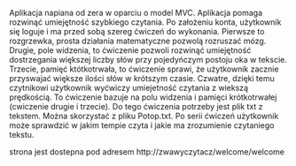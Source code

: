 Aplikacja napiana od zera w oparciu o model MVC.
Aplikacja pomaga rozwinąć umiejętność szybkiego czytania.
Po założeniu konta, użytkownik  się loguje i ma przed sobą szereg ćwiczeń do wykonania.
Pierwsze to rozgrzewka, prosta działania matematyczne pozwolą rozruszać mózg.
Drugie, pole widzenia, to ćwiczenie pozwoli rozwinąć umiejętność dostrzegania większej liczby słów przy pojedyńczym postoju oka w tekscie.
Trzecie, pamięć któtkotrwała, to ćwiczenie sprawi, że użytkownik zacznie przyswajać większe ilości słów w krótszym czasie.
Czwatre, dzięki temu czytnikowi użytkownik wyćwiczy umiejetność czytania z wiekszą prędkością. To ćwiczenie bazuje na polu widzenia i pamięci krótkotrwałej (cwiczenie drugie i trzecie). Do tego ćwiczenia potrzeby jest plik txt z tekstem. Można skorzystać z pliku Potop.txt.
Po serii ćwiczeń użytkownik może sprawdzić w jakim tempie czyta i jakie ma zrozumienie czytaniego tekstu.

strona jest dostepna pod adresem http://zwawyczytacz/welcome/welcome